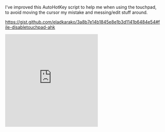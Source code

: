 I've improved this AutoHotKey script to help me when using the touchpad, 
to avoid moving the cursor my mistake and messing/edit stuff around.

<a href="https://gist.github.com/eladkarako/3a8b7e14b1845e8e1b3d1141b6484e54#file-disabletouchpad-ahk">https://gist.github.com/eladkarako/3a8b7e14b1845e8e1b3d1141b6484e54#file-disabletouchpad-ahk</a>

<iframe type="text/html" charset="UTF-8" loading="eager" lazyload="off" importance="high" 
  src="https://icompile.eladkarako.com/_resources/embed_gist.html?gistuser=eladkarako&gistid=3a8b7e14b1845e8e1b3d1141b6484e54&origin=https%3A%2F%2Ficompile.eladkarako.com" 
  referrerpolicy="no-referrer" sandbox="allow-same-origin allow-scripts allow-top-navigation" 
  seamless="false" frameborder="0" marginheight="0" marginwidth="0" scrolling="auto" 
  style="height:300px;"
></iframe>
